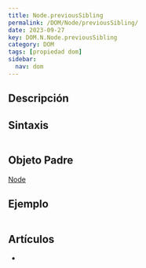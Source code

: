 ```yaml
---
title: Node.previousSibling
permalink: /DOM/Node/previousSibling/
date: 2023-09-27
key: DOM.N.Node.previousSibling
category: DOM
tags: [propiedad dom]
sidebar:
  nav: dom
---
```


## Descripción


## Sintaxis


```javascript

```


## Objeto Padre


[Node](https://www.w3api.com/DOM/Node/)


## Ejemplo


```javascript

```


## Artículos

- 
